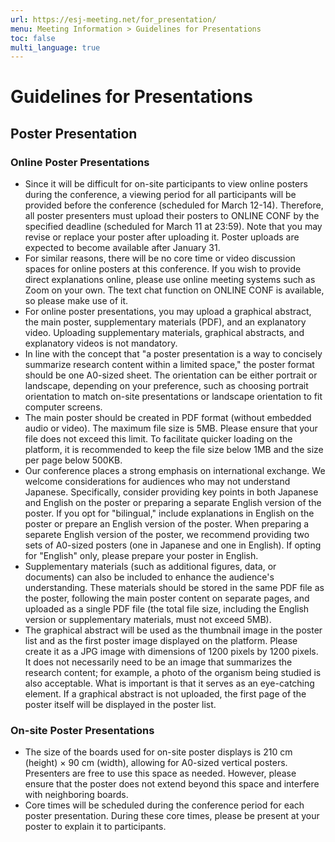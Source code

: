 ```yaml
---
url: https://esj-meeting.net/for_presentation/
menu: Meeting Information > Guidelines for Presentations
toc: false
multi_language: true
---
```


# Guidelines for Presentations

## Poster Presentation 
### Online Poster Presentations

- Since it will be difficult for on-site participants to view online posters during the conference, a viewing period for all participants will be provided before the conference (scheduled for March 12-14). Therefore, all poster presenters must upload their posters to ONLINE CONF by the specified deadline (scheduled for March 11 at 23:59). Note that you may revise or replace your poster after uploading it. Poster uploads are expected to become available after January 31. 
- For similar reasons, there will be no core time or video discussion spaces for online posters at this conference. If you wish to provide direct explanations online, please use online meeting systems such as Zoom on your own. The text chat function on ONLINE CONF is available, so please make use of it.
- For online poster presentations, you may upload a graphical abstract, the main poster, supplementary materials (PDF), and an explanatory video. Uploading supplementary materials, graphical abstracts, and explanatory videos is not mandatory.
- In line with the concept that "a poster presentation is a way to concisely summarize research content within a limited space," the poster format should be one A0-sized sheet. The orientation can be either portrait or landscape, depending on your preference, such as choosing portrait orientation to match on-site presentations or landscape orientation to fit computer screens.
- The main poster should be created in PDF format (without embedded audio or video). The maximum file size is 5MB. Please ensure that your file does not exceed this limit. To facilitate quicker loading on the platform, it is recommended to keep the file size below 1MB and the size per page below 500KB.
- Our conference places a strong emphasis on international exchange. We welcome considerations for audiences who may not understand Japanese. Specifically, consider providing key points in both Japanese and English on the poster or preparing a separate English version of the poster. If you opt for "bilingual," include explanations in English on the poster or prepare an English version of the poster. When preparing a separete English version of the poster, we recommend providing two sets of A0-sized posters (one in Japanese and one in English). If opting for "English" only, please prepare your poster in English.
- Supplementary materials (such as additional figures, data, or documents) can also be included to enhance the audience's understanding. These materials should be stored in the same PDF file as the poster, following the main poster content on separate pages, and uploaded as a single PDF file (the total file size, including the English version or supplementary materials, must not exceed 5MB).
- The graphical abstract will be used as the thumbnail image in the poster list and as the first poster image displayed on the platform. Please create it as a JPG image with dimensions of 1200 pixels by 1200 pixels. It does not necessarily need to be an image that summarizes the research content; for example, a photo of the organism being studied is also acceptable. What is important is that it serves as an eye-catching element. If a graphical abstract is not uploaded, the first page of the poster itself will be displayed in the poster list.

### On-site Poster Presentations

- The size of the boards used for on-site poster displays is 210 cm (height) × 90 cm (width), allowing for A0-sized vertical posters. Presenters are free to use this space as needed. However, please ensure that the poster does not extend beyond this space and interfere with neighboring boards.
- Core times will be scheduled during the conference period for each poster presentation. During these core times, please be present at your poster to explain it to participants.

